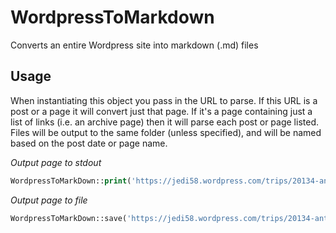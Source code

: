 # WordpressToMarkdown
Converts an entire Wordpress site into markdown (.md) files

## Usage
When instantiating this object you pass in the URL to parse. If this URL is a post or a page it will convert just that page. If it's a page containing just a list of links (i.e. an archive page) then it will parse each post or page listed. Files will be output to the same folder (unless specified), and will be named based on the post date or page name.

*Output page to stdout*
```php
WordpressToMarkDown::print('https://jedi58.wordpress.com/trips/20134-antarctica/');
```

*Output page to file*
```php
WordpressToMarkDown::save('https://jedi58.wordpress.com/trips/20134-antarctica/', __DIR__ . 'output/');
```
